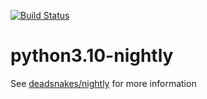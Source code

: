 [![Build Status](https://github.com/deadsnakes/python3.10-nightly/actions/workflows/main.yml/badge.svg)](https://github.com/deadsnakes/python3.10-nightly/actions/workflows/main.yml)

python3.10-nightly
==================

See [deadsnakes/nightly] for more information

[deadsnakes/nightly]: https://github.com/deadsnakes/nightly
